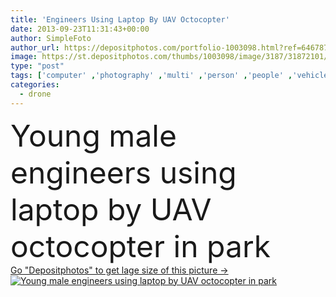 ```yaml
---
title: 'Engineers Using Laptop By UAV Octocopter'
date: 2013-09-23T11:31:43+00:00
author: SimpleFoto
author_url: https://depositphotos.com/portfolio-1003098.html?ref=64678756
image: https://st.depositphotos.com/thumbs/1003098/image/3187/31872101/api_thumb_450.jpg?forcejpeg=true
type: "post"
tags: ['computer' ,'photography' ,'multi' ,'person' ,'people' ,'vehicle' ,'male' ,'man' ,'technology' ,'Men' ,'communication' ,'display' ,'laptop' ,'professional' ,'live' ,'camera' ,'photographer' ,'discussion' ,'remote' ,'feed' ,'control' ,'propeller' ,'video' ,'aircraft' ,'helicopter' ,'Link' ,'surveillance' ,'showing' ,'technician' ,'aviation' ,'aerial' ,'Pilot' ,'update' ,'software' ,'Colleague' ,'copter' ,'rotor' ,'rotorcraft' ,'drone' ,'troubleshoot' ,'unmanned' ,'uav' ,'carbon fiber' ,'uas' ,'unmanned aerial vehicle' ,'multicopter' ,'octocopter' ,'FPV' ,'multirotor' ,'unmanned aircraft' ]
categories: 
  - drone
---
```

<div aling="center">
            <font size="60"> Young male engineers using laptop by UAV octocopter in park</font>   
</div>
<div>
    <a href='https://st.depositphotos.com/thumbs/1003098/image/3187/31872101/api_thumb_450.jpg?forcejpeg=true?ref=64678756' target=_blank > Go "Depositphotos" to get lage size of this picture ->
        <img href='https://st.depositphotos.com/thumbs/1003098/image/3187/31872101/api_thumb_450.jpg?forcejpeg=true?ref=64678756' src='https://st.depositphotos.com/1003098/3187/i/950/depositphotos_31872101-stock-photo-engineers-using-laptop-by-uav.jpg?forcejpeg=true' alt='Young male engineers using laptop by UAV octocopter in park' >
    </a>
</div>
